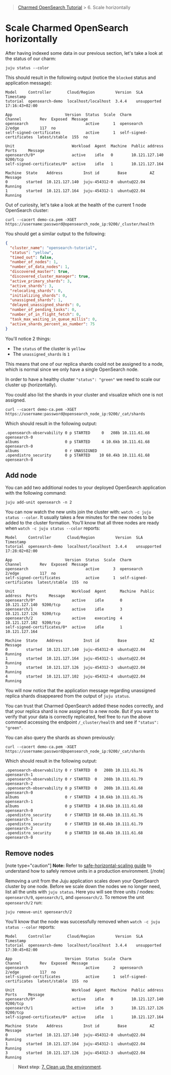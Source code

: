 >[Charmed OpenSearch Tutorial](/t/9722) > 6. Scale horizontally

# Scale Charmed OpenSearch horizontally

After having indexed some data in our previous section, let's take a look at the status of our charm:

```shell
juju status --color
```

This should result in the following output (notice the `blocked` status and application message):

```shell
Model     Controller       Cloud/Region         Version  SLA          Timestamp
tutorial  opensearch-demo  localhost/localhost  3.4.4    unsupported  17:16:43+02:00

App                       Version  Status  Scale  Charm                     Channel        Rev  Exposed  Message
opensearch                         active      1  opensearch                2/edge         117  no       
self-signed-certificates           active      1  self-signed-certificates  latest/stable  155  no       

Unit                         Workload  Agent  Machine  Public address  Ports     Message
opensearch/0*                active    idle   0        10.121.127.140  9200/tcp  
self-signed-certificates/0*  active    idle   1        10.121.127.164            

Machine  State    Address         Inst id        Base          AZ  Message
0        started  10.121.127.140  juju-454312-0  ubuntu@22.04      Running
1        started  10.121.127.164  juju-454312-1  ubuntu@22.04      Running
```

Out of curiosity, let's take a look at the health of the current 1 node OpenSearch cluster:

```shell
curl --cacert demo-ca.pem -XGET https://username:password@opensearch_node_ip:9200/_cluster/health
```

You should get a similar output to the following:

```json
{
  "cluster_name": "opensearch-tutorial",
  "status": "yellow",
  "timed_out": false,
  "number_of_nodes": 1,
  "number_of_data_nodes": 1,
  "discovered_master": true,
  "discovered_cluster_manager": true,
  "active_primary_shards": 3,
  "active_shards": 3,
  "relocating_shards": 0,
  "initializing_shards": 0,
  "unassigned_shards": 1,
  "delayed_unassigned_shards": 0,
  "number_of_pending_tasks": 0,
  "number_of_in_flight_fetch": 0,
  "task_max_waiting_in_queue_millis": 0,
  "active_shards_percent_as_number": 75
}
```

You'll notice 2 things:
- The `status` of the cluster is `yellow`
- The `unassigned_shards` is `1`

This means that one of our replica shards could not be assigned to a node, which is normal since we only have a single OpenSearch node.

In order to have a healthy cluster `"status": "green"` we need to scale our cluster up (horizontally).

You could also list the shards in your cluster and visualize which one is not assigned.

```shell
curl --cacert demo-ca.pem -XGET https://username:password@opensearch_node_ip:9200/_cat/shards
```

Which should result in the following output:

```shell
.opensearch-observability 0 p STARTED     0   208b 10.111.61.68 opensearch-0
albums                    0 p STARTED     4 10.6kb 10.111.61.68 opensearch-0
albums                    0 r UNASSIGNED
.opendistro_security      0 p STARTED    10 68.4kb 10.111.61.68 opensearch-0
```
## Add node
You can add two additional nodes to your deployed OpenSearch application with the following command:

```shell
juju add-unit opensearch -n 2
```

You can now watch the new units join the cluster with: `watch -c juju status --color`. It usually takes a few minutes for the new nodes to be added to the cluster formation. You’ll know that all three nodes are ready when `watch -c juju status --color` reports:

```shell
Model     Controller       Cloud/Region         Version  SLA          Timestamp
tutorial  opensearch-demo  localhost/localhost  3.4.4    unsupported  17:28:02+02:00

App                       Version  Status  Scale  Charm                     Channel        Rev  Exposed  Message
opensearch                         active      3  opensearch                2/edge         117  no       
self-signed-certificates           active      1  self-signed-certificates  latest/stable  155  no       

Unit                         Workload  Agent      Machine  Public address  Ports     Message
opensearch/0*                active    idle       0        10.121.127.140  9200/tcp  
opensearch/1                 active    idle       3        10.121.127.126  9200/tcp  
opensearch/2                 active    executing  4        10.121.127.102  9200/tcp  
self-signed-certificates/0*  active    idle       1        10.121.127.164            

Machine  State    Address         Inst id        Base          AZ  Message
0        started  10.121.127.140  juju-454312-0  ubuntu@22.04      Running
1        started  10.121.127.164  juju-454312-1  ubuntu@22.04      Running
3        started  10.121.127.126  juju-454312-3  ubuntu@22.04      Running
4        started  10.121.127.102  juju-454312-4  ubuntu@22.04      Running
```

You will now notice that the application message regarding unassigned replica shards disappeared from the output of `juju status`.

You can trust that Charmed OpenSearch added these nodes correctly, and that your replica shard is now assigned to a new node. But if you want to verify that your data is correctly replicated, feel free to run the above command accessing the endpoint `/_cluster/health` and see if `"status": "green"`.

You can also query the shards as shown previously:

```shell
curl --cacert demo-ca.pem -XGET https://username:password@opensearch_node_ip:9200/_cat/shards
```

Which should result in the following output:

```shell
.opensearch-observability 0 r STARTED  0   208b 10.111.61.76 opensearch-1
.opensearch-observability 0 r STARTED  0   208b 10.111.61.79 opensearch-2
.opensearch-observability 0 p STARTED  0   208b 10.111.61.68 opensearch-0
albums                    0 r STARTED  4 10.6kb 10.111.61.76 opensearch-1
albums                    0 p STARTED  4 10.6kb 10.111.61.68 opensearch-0
.opendistro_security      0 r STARTED 10 68.4kb 10.111.61.76 opensearch-1
.opendistro_security      0 r STARTED 10 68.4kb 10.111.61.79 opensearch-2
.opendistro_security      0 p STARTED 10 68.4kb 10.111.61.68 opensearch-0
```

## Remove nodes
[note type="caution"]
**Note:** Refer to [safe-horizontal-scaling guide](/t/10994) to understand how to safely remove units in a production environment.
[/note]

Removing a unit from the Juju application scales down your OpenSearch cluster by one node. Before we scale down the nodes we no longer need, list all the units with `juju status`. Here you will see three units / nodes: `opensearch/0`, `opensearch/1`, and `opensearch/2`. To remove the unit `opensearch/2` run:

```shell
juju remove-unit opensearch/2
```

You’ll know that the node was successfully removed when `watch -c juju status --color` reports:

```shell
Model     Controller       Cloud/Region         Version  SLA          Timestamp
tutorial  opensearch-demo  localhost/localhost  3.4.4    unsupported  17:30:45+02:00

App                       Version  Status  Scale  Charm                     Channel        Rev  Exposed  Message
opensearch                         active      2  opensearch                2/edge         117  no       
self-signed-certificates           active      1  self-signed-certificates  latest/stable  155  no       

Unit                         Workload  Agent  Machine  Public address  Ports     Message
opensearch/0*                active    idle   0        10.121.127.140  9200/tcp  
opensearch/1                 active    idle   3        10.121.127.126  9200/tcp  
self-signed-certificates/0*  active    idle   1        10.121.127.164            

Machine  State    Address         Inst id        Base          AZ  Message
0        started  10.121.127.140  juju-454312-0  ubuntu@22.04      Running
1        started  10.121.127.164  juju-454312-1  ubuntu@22.04      Running
3        started  10.121.127.126  juju-454312-3  ubuntu@22.04      Running
```

>**Next step**: [7. Clean up the environment](/t/9726).